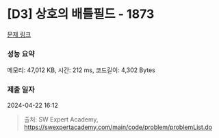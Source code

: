 # [D3] 상호의 배틀필드 - 1873 

[문제 링크](https://swexpertacademy.com/main/code/problem/problemDetail.do?contestProbId=AV5LyE7KD2ADFAXc) 

### 성능 요약

메모리: 47,012 KB, 시간: 212 ms, 코드길이: 4,302 Bytes

### 제출 일자

2024-04-22 16:12



> 출처: SW Expert Academy, https://swexpertacademy.com/main/code/problem/problemList.do